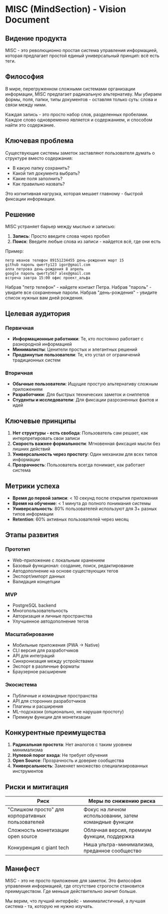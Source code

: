 # MISC (MindSection) - Vision Document

## Видение продукта

MISC - это революционно простая система управления информацией, которая предлагает простой единый универсальный принцип: всё есть теги.

## Философия

В мире, перегруженном сложными системами организации информации, MISC предлагает радикальную альтернативу. Мы убираем формы, поля, папки, типы документов - оставляя только суть: слова и связи между ними.

Каждая запись - это просто набор слов, разделенных пробелами. Каждое слово одновременно является и содержанием, и способом найти это содержание.

## Ключевая проблема

Существующие системы заметок заставляют пользователя думать о структуре вместо содержания:
- В какую папку сохранить?
- Какой тип документа выбрать?
- Какие поля заполнить?
- Как правильно назвать?

Это когнитивная нагрузка, которая мешает главному - быстрой фиксации информации.

## Решение

MISC устраняет барьер между мыслью и записью:
1. **Запись**: Просто введите слова через пробел
2. **Поиск**: Введите любые слова из записи - найдется всё, где они есть

Пример:
```
петр иванов телефон 89151234455 день-рождения март 15
github пароль qwerty123 igor@gmail.com
алла петрова день-рождения 8 апрель
google пароль qwerty567 alex@gmail.com
встреча завтра 15:00 офис проект_альфа
```

Набрав "петр телефон" - найдете контакт Петра.
Набрав "пароль" - увидите все сохраненные пароли.
Набрав "день-рождения" - увидите список нужных вам дней рождения.

## Целевая аудитория

### Первичная
- **Информационные работники**: Те, кто постоянно работает с разнородной информацией
- **Минималисты**: Ценители простых и элегантных решений
- **Продвинутые пользователи**: Те, кто устал от ограничений традиционных систем

### Вторичная
- **Обычные пользователи**: Ищущие простую альтернативу сложным приложениям
- **Разработчики**: Для быстрых технических заметок и сниппетов
- **Студенты и исследователи**: Для фиксации разрозненных фактов и идей

## Ключевые принципы

1. **Нет структуры - есть свобода**: Пользователь сам решает, как интерпретировать свои записи
2. **Скорость важнее формальности**: Мгновенная фиксация мысли без лишних действий
3. **Универсальность через простоту**: Один механизм для всех типов информации
4. **Прозрачность**: Пользователь всегда понимает, как работает система

## Метрики успеха

- **Время до первой записи**: < 10 секунд после открытия приложения
- **Время на обучение**: < 1 минута до полного понимания системы
- **Универсальность**: 80% пользователей используют для 3+ разных типов информации
- **Retention**: 60% активных пользователей через месяц

## Этапы развития

### Прототип
- Web-приложение с локальным хранением
- Базовый функционал: создание, поиск, редактирование
- Автодополнение на основе существующих тегов
- Экспорт/импорт данных
- Валидация концепции

### MVP
- PostgreSQL backend
- Многопользовательность
- Авторизация и личные пространства
- Улучшенное автодополнение тегов

### Масштабирование
- Мобильные приложения (PWA → Native)
- CLI версия для разработчиков
- API для интеграций
- Синхронизация между устройствами
- Экспорт в различные форматы
- Браузерное расширение

### Экосистема
- Публичные и командные пространства
- API для сторонних разработчиков
- Плагины и расширения
- ML-подсказки (опционально, не нарушая простоту)
- Премиум функции для монетизации

## Конкурентные преимущества

1. **Радикальная простота**: Нет аналогов с таким уровнем минимализма
2. **Нулевой порог входа**: Не требует обучения
3. **Open Source**: Прозрачность и доверие сообщества
4. **Универсальность**: Заменяет множество специализированных инструментов

## Риски и митигация

| Риск | Меры по снижению риска |
|------|-----------|
| "Слишком просто" для корпоративных пользователей | Фокус на личном использовании, затем командные функции |
| Сложность монетизации open source | Облачная версия, премиум функции, поддержка |
| Конкуренция с giant tech | Ниша ультра-минимализма, преданное сообщество |

## Манифест

MISC - это не просто приложение для заметок. Это философия управления информацией, где отсутствие строгости становится преимуществом. Где меньше действительно значит больше.

Мы верим, что лучший интерфейс - минималистичный, а лучшая система - та, которую не нужно изучать.
